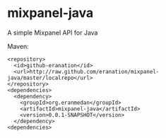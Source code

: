 mixpanel-java
=============

A simple Mixpanel API for Java

Maven:


    <repository>
      <id>github-eranation</id>
      <url>http://raw.github.com/eranation/mixpanel-java/master/localrepo</url>
    </repository>
    <dependencies>
      <dependency>
        <groupId>org.eranmedan</groupId>
        <artifactId>mixpanel-java</artifactId>
        <version>0.0.1-SNAPSHOT</version>
      </dependency>
    <dependencies>